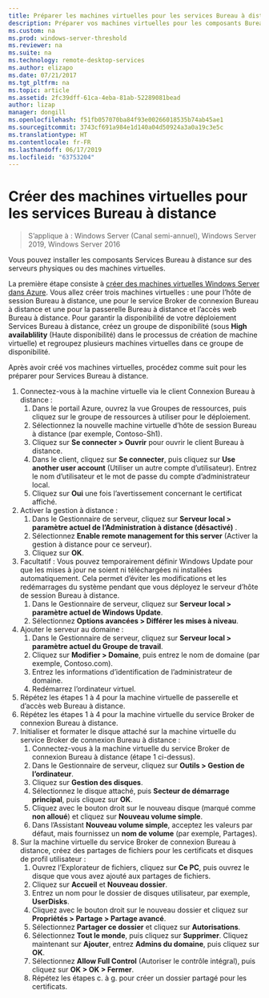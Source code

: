 ```yaml
---
title: Préparer les machines virtuelles pour les services Bureau à distance
description: Préparer vos machines virtuelles pour les composants Bureau à distance
ms.custom: na
ms.prod: windows-server-threshold
ms.reviewer: na
ms.suite: na
ms.technology: remote-desktop-services
ms.author: elizapo
ms.date: 07/21/2017
ms.tgt_pltfrm: na
ms.topic: article
ms.assetid: 2fc39dff-61ca-4eba-81ab-52289081bead
author: lizap
manager: dongill
ms.openlocfilehash: f51fb057070ba84f93e00266018535b74ab45ae1
ms.sourcegitcommit: 3743cf691a984e1d140a04d50924a3a0a19c3e5c
ms.translationtype: HT
ms.contentlocale: fr-FR
ms.lasthandoff: 06/17/2019
ms.locfileid: "63753204"
---
```

# <a name="create-virtual-machines-for-remote-desktop"></a>Créer des machines virtuelles pour les services Bureau à distance

>S’applique à : Windows Server (Canal semi-annuel), Windows Server 2019, Windows Server 2016

Vous pouvez installer les composants Services Bureau à distance sur des serveurs physiques ou des machines virtuelles. 

La première étape consiste à [créer des machines virtuelles Windows Server dans Azure](/azure/virtual-machines/windows/quick-create-portal). Vous allez créer trois machines virtuelles : une pour l’hôte de session Bureau à distance, une pour le service Broker de connexion Bureau à distance et une pour la passerelle Bureau à distance et l’accès web Bureau à distance. Pour garantir la disponibilité de votre déploiement Services Bureau à distance, créez un groupe de disponibilité (sous **High availablility** (Haute disponibilité) dans le processus de création de machine virtuelle) et regroupez plusieurs machines virtuelles dans ce groupe de disponibilité.
 
Après avoir créé vos machines virtuelles, procédez comme suit pour les préparer pour Services Bureau à distance.

1.  Connectez-vous à la machine virtuelle via le client Connexion Bureau à distance :  
    1.  Dans le portail Azure, ouvrez la vue Groupes de ressources, puis cliquez sur le groupe de ressources à utiliser pour le déploiement.  
    2.  Sélectionnez la nouvelle machine virtuelle d’hôte de session Bureau à distance (par exemple, Contoso-Sh1).  
    3.  Cliquez sur **Se connecter > Ouvrir** pour ouvrir le client Bureau à distance.  
    4.  Dans le client, cliquez sur **Se connecter**, puis cliquez sur **Use another user account** (Utiliser un autre compte d’utilisateur). Entrez le nom d’utilisateur et le mot de passe du compte d’administrateur local.  
    5.  Cliquez sur **Oui** une fois l’avertissement concernant le certificat affiché.  
2.  Activer la gestion à distance :  
    1.  Dans le Gestionnaire de serveur, cliquez sur **Serveur local > paramètre actuel de l’Administration à distance (désactivé)** .  
    2.  Sélectionnez **Enable remote management for this server** (Activer la gestion à distance pour ce serveur).  
    3.  Cliquez sur **OK**.  
3.  Facultatif : Vous pouvez temporairement définir Windows Update pour que les mises à jour ne soient ni téléchargées ni installées automatiquement. Cela permet d’éviter les modifications et les redémarrages du système pendant que vous déployez le serveur d’hôte de session Bureau à distance.  
    1.  Dans le Gestionnaire de serveur, cliquez sur **Serveur local > paramètre actuel de Windows Update**.  
    2.  Sélectionnez **Options avancées > Différer les mises à niveau**.   
4.  Ajouter le serveur au domaine :  
    1.  Dans le Gestionnaire de serveur, cliquez sur **Serveur local > paramètre actuel du Groupe de travail**.  
    2.  Cliquez sur **Modifier > Domaine**, puis entrez le nom de domaine (par exemple, Contoso.com).  
    3.  Entrez les informations d’identification de l’administrateur de domaine.  
    4.  Redémarrez l’ordinateur virtuel.  
5.  Répétez les étapes 1 à 4 pour la machine virtuelle de passerelle et d’accès web Bureau à distance.  
6.  Répétez les étapes 1 à 4 pour la machine virtuelle du service Broker de connexion Bureau à distance.  
7.  Initialiser et formater le disque attaché sur la machine virtuelle du service Broker de connexion Bureau à distance :  
    1.  Connectez-vous à la machine virtuelle du service Broker de connexion Bureau à distance (étape 1 ci-dessus).  
    2.  Dans le Gestionnaire de serveur, cliquez sur **Outils > Gestion de l’ordinateur**.  
    3.  Cliquez sur **Gestion des disques**.  
    4.  Sélectionnez le disque attaché, puis **Secteur de démarrage principal**, puis cliquez sur **OK**.  
    5.  Cliquez avec le bouton droit sur le nouveau disque (marqué comme **non alloué**) et cliquez sur **Nouveau volume simple**.  
    6.  Dans l’Assistant **Nouveau volume simple**, acceptez les valeurs par défaut, mais fournissez un **nom de volume** (par exemple, Partages).  
8.  Sur la machine virtuelle du service Broker de connexion Bureau à distance, créez des partages de fichiers pour les certificats et disques de profil utilisateur :   
    1.  Ouvrez l’Explorateur de fichiers, cliquez sur **Ce PC**, puis ouvrez le disque que vous avez ajouté aux partages de fichiers.  
    2.  Cliquez sur **Accueil** et **Nouveau dossier**.  
    3.  Entrez un nom pour le dossier de disques utilisateur, par exemple, **UserDisks**.  
    4.  Cliquez avec le bouton droit sur le nouveau dossier et cliquez sur **Propriétés > Partage > Partage avancé**.  
    5.  Sélectionnez **Partager ce dossier** et cliquez sur **Autorisations**.  
    6.  Sélectionnez **Tout le monde**, puis cliquez sur **Supprimer**. Cliquez maintenant sur **Ajouter**, entrez **Admins du domaine**, puis cliquez sur **OK**.  
    7.  Sélectionnez **Allow Full Control** (Autoriser le contrôle intégral), puis cliquez sur **OK > OK > Fermer**.  
    8.  Répétez les étapes c. à g. pour créer un dossier partagé pour les certificats.   


